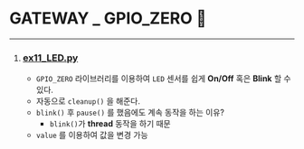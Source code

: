 # GATEWAY _ GPIO_ZERO 📰
---
1. ### [ex11_LED.py](./ex11_LED.py)
    - `GPIO_ZERO` 라이브러리를 이용하여 `LED` 센서를 쉽게 **On/Off** 혹은 **Blink** 할 수 있다.
    - 자동으로 `cleanup()` 을 해준다.
    - `blink()` 후 `pause()` 를 했음에도 계속 동작을 하는 이유?
        - `blink()`가 **thread** 동작을 하기 때문
    - `value` 를 이용하여 값을 변경 가능